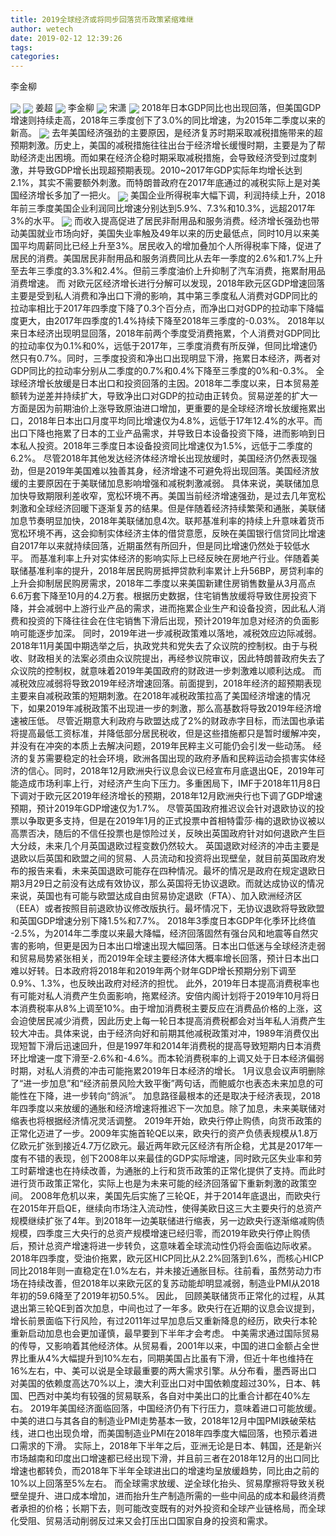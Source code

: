 ```yaml
---
title: 2019全球经济或将同步回落货币政策紧缩难继
author: wetech
date: 2019-02-12 12:39:26
tags: 
categories: 
---
```

李金柳
<!-- more -->
<img align="center" border="0" src="https://imgcdn.yicai.com/uppics/images/2019/02/ddb5c3d9df711c5abc7b00cb5ff0ce7a.jpg" />
<img align="center" border="0" src="https://imgcdn.yicai.com/uppics/images/2019/02/2d69f101971676674b33a82d8da39104.jpg" />
姜超
<img align="center" border="0" src="https://imgcdn.yicai.com/uppics/images/2019/02/9f285345a77d4b75e2bd3af2e8896b9d.jpg" />
李金柳
<img align="center" border="0" src="https://imgcdn.yicai.com/uppics/images/2019/02/92d8817c5dd2a1dc5fa3ed764724b106.jpg" />
宋潇
<img align="center" border="0" src="https://imgcdn.yicai.com/uppics/images/2019/02/5565e2326a3cda0e7e614bdc49bdf1a7.jpg" />
2018年日本GDP同比也出现回落，但美国GDP增速则持续走高，2018年三季度创下了3.0%的同比增速，为2015年二季度以来的新高。
<img align="center" border="0" src="https://imgcdn.yicai.com/uppics/images/2019/02/b6059df923f94677f05fedde2f57d462.jpg" />
去年美国经济强劲的主要原因，是经济复苏时期采取减税措施带来的超预期刺激。历史上，美国的减税措施往往出台于经济增长缓慢时期，主要是为了帮助经济走出困境。而如果在经济企稳时期采取减税措施，会导致经济受到过度刺激，并导致GDP增长出现超预期表现。2010~2017年GDP实际年均增长达到2.1%，其实不需要额外刺激。而特朗普政府在2017年底通过的减税实际上是对美国经济增长多加了一把火。
<img align="center" border="0" src="https://imgcdn.yicai.com/uppics/images/2019/02/34c6b488d684726ef90b508206a2b85c.jpg" />
美国企业所得税率大幅下调，利润持续上升，2018年前三季度美国企业利润同比增速分别达到5.9%、7.3%和10.3%，远超2017年3%的水平。
<img align="center" border="0" src="https://imgcdn.yicai.com/uppics/images/2019/02/067d045af4088da4a1a863839b1d170a.jpg" />
而收入提高促进了居民非耐用品和服务消费。经济增长强劲也带动美国就业市场向好，美国失业率触及49年以来的历史最低点，同时10月以来美国平均周薪同比已经上升至3%。居民收入的增加叠加个人所得税率下降，促进了居民的消费。美国居民非耐用品和服务消费同比从去年一季度的2.6%和1.7%上升至去年三季度的3.3%和2.4%。但前三季度油价上升抑制了汽车消费，拖累耐用品消费增速。
而
对欧元区经济增长进行分解可以发现，2018年欧元区GDP增速回落主要是受到私人消费和净出口下滑的影响，其中第三季度私人消费对GDP同比的拉动率相比于2017年四季度下降了0.3个百分点，而净出口对GDP的拉动率下降幅度更大，由2017年四季度的1.4%持续下降至2018年三季度的-0.03%。
2018年以来日本经济出现明显回落，2018年前两个季度受消费拖累，个人消费对GDP同比的拉动率仅为0.1%和0%，远低于2017年，三季度消费有所反弹，但同比增速仍然只有0.7%。同时，三季度投资和净出口出现明显下滑，拖累日本经济，两者对GDP同比的拉动率分别从二季度的0.7%和0.4%下降至三季度的0%和-0.3%。
全球经济增长放缓是日本出口和投资回落的主因。2018年二季度以来，日本贸易差额转为逆差并持续扩大，导致净出口对GDP的拉动由正转负。贸易逆差的扩大一方面是因为前期油价上涨导致原油进口增加，更重要的是全球经济增长放缓拖累出口，2018年日本出口月度平均同比增速仅为4.8%，远低于17年12.4%的水平。而出口下降也拖累了日本的工业产品需求，并导致日本设备投资下降，进而影响到日本私人投资。2018年三季度日本设备投资同比增速仅为1.5%，远低于二季度的6.2%。
尽管2018年其他发达经济体经济增长出现放缓时，美国经济仍然表现强劲，但是2019年美国难以独善其身，经济增速不可避免将出现回落。美国经济放缓的主要原因在于美联储加息影响增强和减税刺激减弱。
具体来说，美联储加息加快导致期限利差收窄，宽松环境不再。美国当前经济增速强劲，是过去几年宽松刺激和全球经济回暖下逐渐复苏的结果。但是伴随着经济持续繁荣和通胀，美联储加息节奏明显加快，2018年美联储加息4次。联邦基准利率的持续上升意味着货币宽松环境不再，这会抑制实体经济主体的借贷意愿，反映在美国银行信贷同比增速自2017年以来就持续回落，近期虽然有所回升，但是同比增速仍然处于较低水平。
而基准利率上升对实体经济的影响实际上已经反映在房地产行业。伴随着美联储基准利率的提升，2018年居民购房抵押贷款利率累计上升56BP，房贷利率的上升会抑制居民购房需求，2018年二季度以来美国新建住房销售数量从3月高点6.6万套下降至10月的4.2万套。根据历史数据，住宅销售放缓将导致住房投资下降，并会减弱中上游行业产品的需求，进而拖累企业生产和设备投资，因此私人消费和投资的下降往往会在住宅销售下滑后出现，预计2019年加息对经济的负面影响可能逐步加深。
同时，2019年进一步减税政策难以落地，减税效应边际减弱。2018年11月美国中期选举之后，执政党共和党失去了众议院的控制权。由于与税收、财政相关的法案必须由众议院提出，再经参议院审议，因此特朗普政府失去了众议院的控制权，就意味着2019年美国政府的财政进一步刺激难以顺利达成。
而减税效应减弱将导致2019年经济增速回落。前面提到，2018年经济的超预期表现主要来自减税政策的短期刺激。在2018年减税政策拉高了美国经济增速的情况下，如果2019年减税政策不出现进一步的刺激，那么高基数将导致2019年经济增速被压低。
尽管近期意大利政府与欧盟达成了2%的财政赤字目标，而法国也承诺将提高最低工资标准，并降低部分居民税收，但是这些措施都只是暂时缓解冲突，并没有在冲突的本质上去解决问题，2019年民粹主义可能仍会引发一些动荡。
经济的复苏需要稳定的社会环境，欧洲各国出现的政府矛盾和民粹运动会损害实体经济的信心。同时，2018年12月欧洲央行议息会议已经宣布月底退出QE，2019年可能造成市场利率上行，对经济产生向下压力。多重困局下，IMF于2018年11月8日下调对于欧元区2019年经济增长的预期，2018年12月欧洲央行也下调了GDP增速预期，预计2019年GDP增速仅为1.7%。
尽管英国政府推迟议会针对退欧协议的投票以争取更多支持，但是在2019年1月的正式投票中首相特雷莎·梅的退欧协议被以高票否决，随后的不信任投票也是惊险过关，反映出英国政府针对如何退欧产生巨大分歧，未来几个月英国退欧过程变数仍然较大。
英国退欧对经济的冲击主要是退欧以后英国和欧盟之间的贸易、人员流动和投资将出现壁垒，就目前英国政府发布的报告来看，未来英国退欧可能存在四种情况。最坏的情况是政府在规定退欧日期3月29日之前没有达成有效协议，那么英国将无协议退欧。而就达成协议的情况来说，英国也有可能与欧盟达成自由贸易协定退欧（FTA）、加入欧洲经济区（EEA）或者按照目前退欧协议修改版执行。最坏情况下，无协议退欧将导致欧盟和英国GDP增速分别下降1.5%和7.7%。
2018年3季度日本GDP年化季环比终值 -2.5%，为2014年二季度以来最大降幅，经济回落固然有强台风和地震等自然灾害的影响，但更是因为日本出口增速出现大幅回落。日本出口低迷与全球经济走弱和贸易局势紧张相关，而2019年全球主要经济体大概率增长回落，预计日本出口难以好转。日本政府将2018年和2019年两个财年GDP增长预期分别下调至0.9%、1.3%，也反映出政府对经济的担忧。
此外，2019年日本提高消费税率也有可能对私人消费产生负面影响，拖累经济。安倍内阁计划将于2019年10月将日本消费税率从8%上调至10%。由于增加消费税主要反应在消费品价格的上涨，这会迫使居民减少消费，因此历史上每一轮日本提高消费税都会对当年私人消费产生较大冲击。具体来说，由于经济向好和前期其他减税政策对冲，1989年消费仅出现短暂下滑后迅速回升，但是1997年和2014年消费税的提高导致短期内日本消费环比增速一度下滑至-2.6%和-4.6%。而本轮消费税率的上调又处于日本经济偏弱时期，对私人消费的冲击可能拖累2019年日本经济的增长。
1月议息会议声明删除了“进一步加息”和“经济前景风险大致平衡”两句话，而鲍威尔也表态未来加息的可能性在下降，进一步转向“鸽派”。
加息路径最根本的还是取决于经济表现，2018年四季度以来放缓的通胀和经济增速将推迟下一次加息。除了加息，未来美联储对缩表也将根据经济情况灵活调整。
2019年开始，欧央行停止购债，向货币政策的正常化迈进了一步。2009年实施首轮QE以来，欧央行的资产负债表规模从1.8万亿欧元扩张到接近4.7万亿欧元。最近两年欧元区经济有所企稳，尤其是2017年一度有不错的表现，创下2008年以来最佳的GDP实际增速，同时欧元区失业率和劳工时薪增速也在持续改善，为通胀的上行和货币政策的正常化提供了支持。而此时进行货币政策正常化，实际上也是为未来可能的经济回落留下重新刺激的政策空间。
2008年危机以来，美国先后实施了三轮QE，并于2014年底退出，而欧央行在2015年开启QE，继续向市场注入流动性，使得美欧日这三大主要央行的总资产规模继续扩张了4年。到2018年一边美联储进行缩表，另一边欧央行逐渐缩减购债规模，四季度三大央行的总资产规模增速已经归零，而2019年欧央行停止购债后，预计总资产增速将进一步转负，这意味着全球流动性仍将会面临边际收紧。
2018年四季度，受油价拖累，欧元区HICP同比从2.2%回落到1.6%，而核心HICP同比2018年则一直稳定在1.0%左右，并未接近通胀目标。往前看，虽然劳动力市场在持续改善，但2018年以来欧元区的复苏动能却明显减弱，制造业PMI从2018年初的59.6降至了2019年初50.5%。
因此，
回顾美联储货币正常化的过程，从其退出第三轮QE到首次加息，中间也过了一年多。欧央行在近期的议息会议提到，增长前景面临下行风险，有过2011年过早加息后又重新降息的经历，欧央行本轮重新启动加息也会更加谨慎，最早要到下半年才会考虑。
中美需求通过国际贸易的传导，又影响着其他经济体。从贸易看，2001年以来，中国的进口金额占全世界比重从4%大幅提升到10%左右，同期美国占比虽有下滑，但近十年也维持在16%左右，中、美可以说是全球最重要的两大需求引擎。从分布看，墨西哥出口对美国的依赖度高达70%以上，澳大利亚出口对中国依赖度超过30%，日本、韩国、巴西对中美均有较强的贸易联系，各自对中美出口的比重合计都在40%左右。
2019年美国经济面临回落，中国经济仍有下行压力，意味着进口可能放缓。中美的进口与其各自的制造业PMI走势基本一致，2018年12月中国PMI跌破荣枯线，进口也出现负增，而美国制造业PMI在2018年四季度大幅回落，也预示着进口需求的下滑。
实际上，2018年下半年之后，亚洲无论是日本、韩国，还是新兴市场越南和印度出口增速都已经出现下滑，并且前三者在2018年12月的出口同比增速也都转负，而2018年下半年全球进出口的增速均呈放缓趋势，同比由之前的10%以上回落至5%左右。
而全球需求放缓、逆全球化抬头、贸易摩擦将导致关税壁垒提升、进口成本增加，进而抬升生产制造所需的一些中间品的成本和最终消费者承担的价格；长期下去，则可能改变既有的对外投资和全球产业链格局，而全球化受阻、贸易活动削弱反过来又会打压出口国家自身的投资和需求。
 
 
